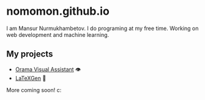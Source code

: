 # nomomon.github.io
I am Mansur Nurmukhambetov. I do programing at my free time. Working on web development and machine learning.  
## My projects
* [Orama Visual Assistant](https://nomomon.github.io/OramaVA/) :eye:
* [LaTeXGen](https://nomomon.github.io/LaTeXGen/) 🧬

More coming soon! c:
